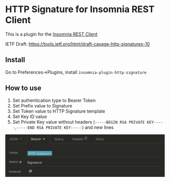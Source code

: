 # HTTP Signature for Insomnia REST Client
This is a plugin for the [Insomnia REST Client](https://insomnia.rest/)

IETF Draft: https://tools.ietf.org/html/draft-cavage-http-signatures-10

## Install
Go to Preferences->Plugins, install `insomnia-plugin-http-signature`

## How to use
1. Set authentication type to Bearer Token
2. Set Prefix value to Signature
3. Set Token value to HTTP Signature template
4. Set Key ID value
5. Set Private Key value without headers (`-----BEGIN RSA PRIVATE KEY-----`,`-----END RSA PRIVATE KEY-----`) and new lines

![Screenshot](https://raw.githubusercontent.com/adnsio/insomnia-plugin-http-signature/master/screenshot.png)
